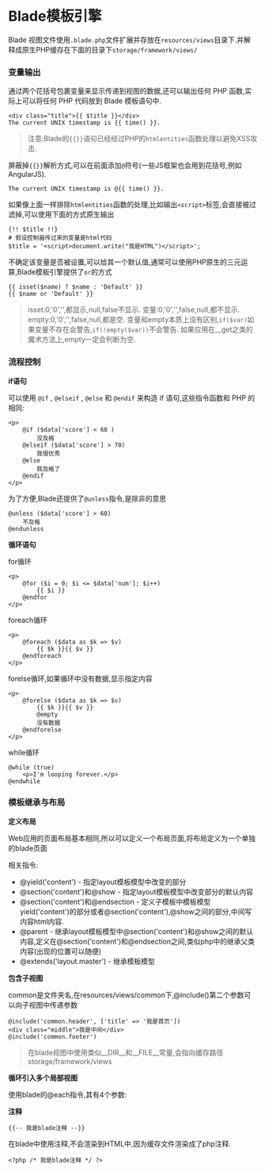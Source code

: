 # Blade模板引擎

Blade 视图文件使用`.blade.php`文件扩展并存放在`resources/views`目录下.并解释成原生PHP缓存在下面的目录下`storage/framework/views/`

### 变量输出

通过两个花括号包裹变量来显示传递到视图的数据,还可以输出任何 PHP 函数,实际上可以将任何 PHP 代码放到 Blade 模板语句中.

```
<div class="title">{{ $title }}</div>
The current UNIX timestamp is {{ time() }}.
```

> 注意:Blade的`{{}}`语句已经经过PHP的`htmlentities`函数处理以避免XSS攻击.

屏蔽掉`{{}}`解析方式,可以在前面添加`@`符号\(一些JS框架也会用到花括号,例如AngularJS\).

```
The current UNIX timestamp is @{{ time() }}.
```

如果像上面一样排除`htmlentities`函数的处理,比如输出`<script>`标签,会直接被过滤掉,可以使用下面的方式原生输出

```
{!! $title !!}
# 假设控制器传过来的变量是html代码
$title = '<script>document.write("我是HTML")</script>';
```

不确定该变量是否被设置,可以给其一个默认值,通常可以使用PHP原生的三元运算,Blade模板引擎提供了`or`的方式

```
{{ isset($name) ? $name : 'Default' }}
{{ $name or 'Default' }}
```

> isset:0,'0','',都显示,null,false不显示.
> 变量:0,'0','',false,null,都不显示.
> empty:0,'0','',false,null,都是空.
> 变量和empty本质上没有区别,`if($var)`如果变量不存在会警告,`if(!empty($var))`不会警告.
> 如果应用在\_\_get之类的魔术方法上,empty一定会判断为空.

### 流程控制

**if语句**

可以使用 `@if` , `@elseif` , `@else` 和 `@endif` 来构造 if 语句,这些指令函数和 PHP 的相同:

```
<p>
    @if ($data['score'] < 60 )
        没及格
    @elseif ($data['score'] > 70)
        我很优秀
    @else
        我及格了
    @endif
</p>
```

为了方便,Blade还提供了`@unless`指令,是除非的意思

```
@unless ($data['score'] > 60)
    不及格
@endunless
```

**循环语句**

for循环

```
<p>
    @for ($i = 0; $i <= $data['num']; $i++)
        {{ $i }}
    @endfor
</p>
```

foreach循环

```
<p>
    @foreach ($data as $k => $v)
        {{ $k }}{{ $v }}
    @endforeach
</p>
```

forelse循环,如果循环中没有数据,显示指定内容

```
<p>
    @forelse ($data as $k => $v)
        {{ $k }}{{ $v }}
        @empty
        没有数据
    @endforelse
</p>
```

while循环

```
@while (true)
    <p>I'm looping forever.</p>
@endwhile
```

### 模板继承与布局

**定义布局**

Web应用的页面布局基本相同,所以可以定义一个布局页面,将布局定义为一个单独的blade页面

相关指令:

* @yield\('content'\) - 指定layout模板模型中改变的部分
* @section\('content'\)和@show - 指定layout模板模型中改变部分的默认内容
* @section\('content'\)和@endsection - 定义子模板中模板模型yield\('content'\)的部分或者@section\('content'\),@show之间的部分,中间写内容html内容.
* @parent - 继承layout模板模型中@section\('content'\)和@show之间的默认内容,定义在@section\('content'\)和@endsection之间,类似php中的继承父类内容\(出现的位置可以随便\)
* @extends\('layout.master'\) - 继承模板模型

**包含子视图**

common是文件夹名,在resources\/views\/common下,@include\(\)第二个参数可以向子视图中传递参数

```
@include('common.header', ['title' => '我是首页'])
<div class="middle">我是中间</div>
@include('common.footer')
```

> 在blade视图中使用类似\_\_DIR\_\_和\_\_FILE\_\_常量,会指向缓存路径storage\/framework\/views

**循环引入多个局部视图**

使用blade的@each指令,其有4个参数:

**注释**

```
{{-- 我是blade注释 --}}
```

在blade中使用注释,不会渲染到HTML中,因为缓存文件渲染成了php注释.

```
<?php /* 我是blade注释 */ ?>
```

